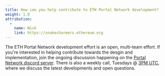 ```yaml
---
title: How can you help contribute to ETH Portal Network development?
weight: 1.0
attribution:
  -
    name: Nick
    link: https://snakecharmers.ethereum.org
---
```


The ETH Portal Network development effort is an open, multi-team effort. If you're interested in helping contribute towards the desgin and implementation, join the ongoing discussion happening on the [Portal Network discord server](https://discord.gg/SHZKdkeJQu). There is also a weekly call, Tuesdays @ [3PM UTC](https://www.worldtimebuddy.com/mst-to-utc-converter?qm=1&lid=7,100,5128581&h=7&date=2021-4-21&sln=9-9.5&hf=1), where we discuss the latest developments and open questions.
